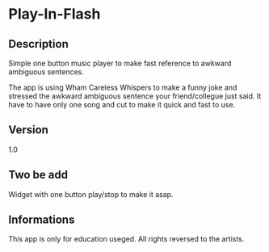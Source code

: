 # Play-In-Flash

## Description
Simple one button music player to make fast reference to awkward ambiguous sentences.

The app is using Wham Careless Whispers to make a funny joke and stressed the awkward ambiguous sentence your friend/collegue just said.
It have to have only one song and cut to make it quick and fast to use.

## Version
1.0

## Two be add
Widget with one button play/stop to make it asap.

## Informations
This app is only for education useged. All rights reversed to the artists.
